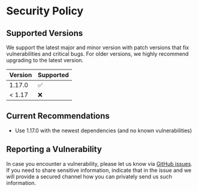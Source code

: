 # Security Policy

## Supported Versions

We support the latest major and minor version with patch versions that fix vulnerabilities and critical bugs. For older versions, we highly recommend upgrading to the latest version. 

| Version | Supported          |
|---------| ------------------ |
| 1.17.0  | :white_check_mark: |
| < 1.17  | :x:                |

## Current Recommendations

* Use 1.17.0 with the newest dependencies (and no known vulnerabilities)

## Reporting a Vulnerability

In case you encounter a vulnerability, please let us know via [GitHub issues](https://github.com/FAIRDataTeam/FAIRDataPoint/issues). If you need to share sensitive information, indicate that in the issue and we will provide a secured channel how you can privately send us such information.
